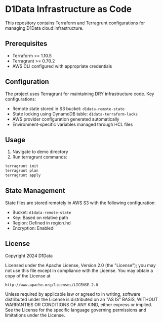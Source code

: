 # D1Data Infrastructure as Code

This repository contains Terraform and Terragrunt configurations for managing D1Data cloud infrastructure.

## Prerequisites

- Terraform >= 1.10.5
- Terragrunt >= 0.70.2
- AWS CLI configured with appropriate credentials

## Configuration

The project uses Terragrunt for maintaining DRY infrastructure code. Key configurations:

- Remote state stored in S3 bucket: `d1data-remote-state`
- State locking using DynamoDB table: `d1data-terraform-locks`
- AWS provider configuration generated automatically
- Environment-specific variables managed through HCL files

## Usage

1. Navigate to demo directory
2. Run terragrunt commands:
```bash
terragrunt init
terragrunt plan
terragrunt apply
```

## State Management

State files are stored remotely in AWS S3 with the following configuration:
- Bucket: `d1data-remote-state`
- Key: Based on relative path
- Region: Defined in region.hcl
- Encryption: Enabled

## License

Copyright 2024 D1Data

Licensed under the Apache License, Version 2.0 (the "License");
you may not use this file except in compliance with the License.
You may obtain a copy of the License at

    http://www.apache.org/licenses/LICENSE-2.0

Unless required by applicable law or agreed to in writing, software
distributed under the License is distributed on an "AS IS" BASIS,
WITHOUT WARRANTIES OR CONDITIONS OF ANY KIND, either express or implied.
See the License for the specific language governing permissions and
limitations under the License.
